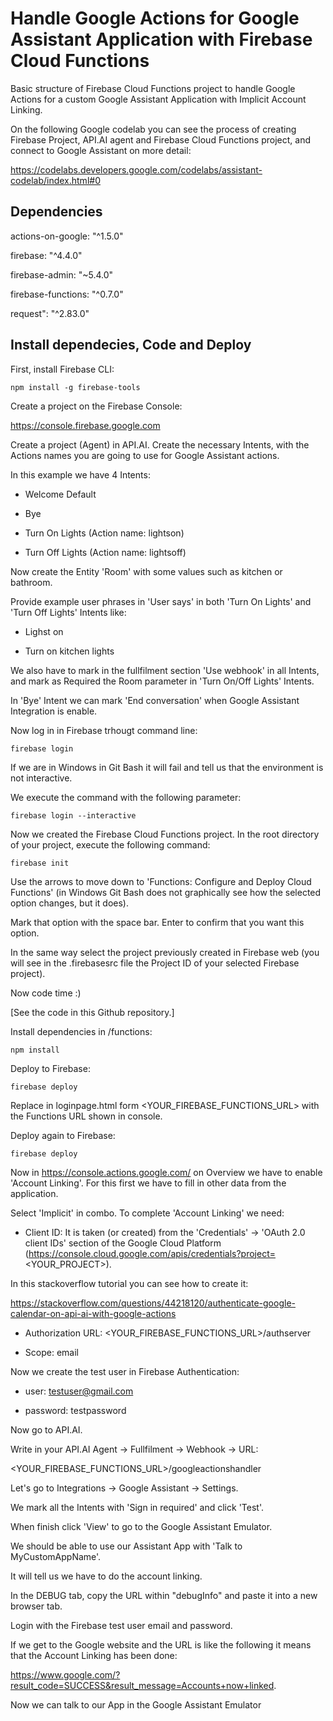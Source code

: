# Handle Google Actions for Google Assistant Application with Firebase Cloud Functions

Basic structure of Firebase Cloud Functions project to handle Google Actions for a custom Google Assistant Application with Implicit Account Linking.

On the following Google codelab you can see the process of creating Firebase Project, API.AI agent and Firebase Cloud Functions project, and connect to Google Assistant on more detail:

https://codelabs.developers.google.com/codelabs/assistant-codelab/index.html#0



## Dependencies
actions-on-google: "^1.5.0"

firebase: "^4.4.0"

firebase-admin: "~5.4.0"

firebase-functions: "^0.7.0"

request": "^2.83.0"


## Install dependecies, Code and Deploy

First, install Firebase CLI:

```
npm install -g firebase-tools
```

Create a project on the Firebase Console:

https://console.firebase.google.com

Create a project (Agent) in API.AI. Create the necessary Intents, with the Actions names you are going to use for Google Assistant actions.

In this example we have 4 Intents:

- Welcome Default

- Bye

- Turn On Lights (Action name: lightson)

- Turn Off Lights (Action name: lightsoff)


Now create the Entity 'Room' with some values such as kitchen or bathroom.

Provide example user phrases in 'User says' in both 'Turn On Lights' and 'Turn Off Lights' Intents like:

- Lighst on

- Turn on kitchen lights


We also have to mark in the fullfilment section 'Use webhook' in all Intents, and mark as Required the Room parameter in 'Turn On/Off Lights' Intents.

In 'Bye' Intent we can mark 'End conversation' when Google Assistant Integration is enable.


Now log in in Firebase trhougt command line:

```
firebase login
```

If we are in Windows in Git Bash it will fail and tell us that the environment is not interactive.

We execute the command with the following parameter:
```
firebase login --interactive
```

Now we created the Firebase Cloud Functions project. In the root directory of your project, execute the following command:
```
firebase init
```

Use the arrows to move down to 'Functions: Configure and Deploy Cloud Functions' (in Windows Git Bash does not graphically see how the selected option changes, but it does).

Mark that option with the space bar. Enter to confirm that you want this option.

In the same way select the project previously created in Firebase web (you will see in the .firebasesrc file the Project ID of your selected Firebase project).


Now code time :)

[See the code in this Github repository.]


Install dependencies in /functions: 
```
npm install
```

Deploy to Firebase:
```
firebase deploy
```

Replace in loginpage.html form <YOUR_FIREBASE_FUNCTIONS_URL> with the Functions URL shown in console.

Deploy again to Firebase:
```
firebase deploy
```

Now in https://console.actions.google.com/ on Overview we have to enable 'Account Linking'. For this first we have to fill in other data from the application.

Select 'Implicit' in combo. To complete 'Account Linking' we need:

- Client ID: It is taken (or created) from the 'Credentials' -> 'OAuth 2.0 client IDs' section of the Google Cloud Platform
(https://console.cloud.google.com/apis/credentials?project=<YOUR_PROJECT>).

In this stackoverflow tutorial you can see how to create it: 

https://stackoverflow.com/questions/44218120/authenticate-google-calendar-on-api-ai-with-google-actions

- Authorization URL: <YOUR_FIREBASE_FUNCTIONS_URL>/authserver

- Scope: email


Now we create the test user in Firebase Authentication:

- user: testuser@gmail.com

- password: testpassword


Now go to API.AI.

Write in your API.AI Agent -> Fullfilment -> Webhook -> URL:

<YOUR_FIREBASE_FUNCTIONS_URL>/googleactionshandler


Let's go to Integrations -> Google Assistant -> Settings.

We mark all the Intents with 'Sign in required' and click 'Test'.

When finish click 'View' to go to the Google Assistant Emulator.

We should be able to use our Assistant App with 'Talk to MyCustomAppName'.

It will tell us we have to do the account linking.

In the DEBUG tab, copy the URL within "debugInfo" and paste it into a new browser tab.

Login with the Firebase test user email and password.


If we get to the Google website and the URL is like the following it means that the Account Linking has been done:

https://www.google.com/?result_code=SUCCESS&result_message=Accounts+now+linked.


Now we can talk to our App in the Google Assistant Emulator